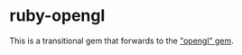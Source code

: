 ruby-opengl
===========

This is a transitional gem that forwards to the ["opengl" gem](https://rubygems.org/gems/opengl).
